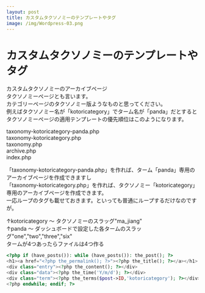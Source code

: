 ```yaml
---
layout: post
title: カスタムタクソノミーのテンプレートやタグ
image: /img/Wordpress-03.png
---
```


# カスタムタクソノミーのテンプレートやタグ   

カスタムタクソノミーのアーカイブページ   
タクソノミーページとも言います。   
カテゴリーページのタクソノミー版ようなものと思ってください。   
例えばタクソノミー名が「kotoricategory」でターム名が「panda」だとするとタクソノミーページの適用テンプレートの優先順位はこのようになります。   

taxonomy-kotoricategory-panda.php   
taxonomy-kotoricategory.php   
taxonomy.php   
archive.php   
index.php   

「taxonomy-kotoricategory-panda.php」を作れば、ターム「panda」専用のアーカイブページを作成できますし   
「taxonomy-kotoricategory.php」を作れば、タクソノミー「kotoricategory」専用のアーカイブページを作成できます。   
一応ループのタグも載せておきます。といっても普通にループするだけなのですが。   

↑kotoricategory ～ タクソノミーのスラッグ"ma_jiang"   
↑panda ～ ダッシュボードで設定した各タームのスラッグ"one","two","three","six"   
タームが4つあったらファイルは4つ作る   


```php
<?php if (have_posts()): while (have_posts()): the_post(); ?>
<h1><a href="<?php the_permalink(); ?>"><?php the_title(); ?></a></h1>
<div class="entry"><?php the_content(); ?></div>
<div class="data"><?php the_time('Y/m/d'); ?></div>
<div class="term"><?php the_terms($post->ID,'kotoricategory'); ?></div>
<?php endwhile; endif; ?>
```
